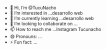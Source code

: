 - 👋 Hi, I’m @TucuNacho
- 👀 I’m interested in ...desarrollo web
- 🌱 I’m currently learning ...desarrollo web
- 💞️ I’m looking to collaborate on ...
- 📫 How to reach me ...Instagram Tucunacho
- 😄 Pronouns: ...
- ⚡ Fun fact: ...

<!---
TucuNacho/TucuNacho is a ✨ special ✨ repository because its `README.md` (this file) appears on your GitHub profile.
You can click the Preview link to take a look at your changes.
--->
